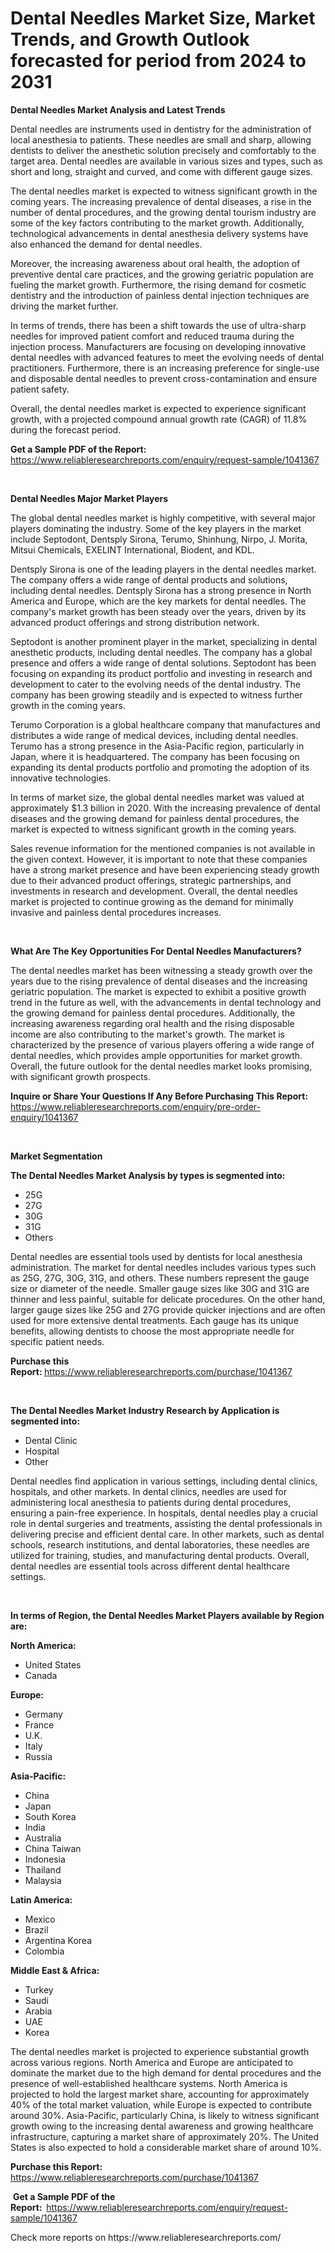 <p><h1>Dental Needles Market Size, Market Trends, and Growth Outlook forecasted for period from 2024 to 2031</h1></p><p><strong>Dental Needles Market Analysis and Latest Trends</strong></p>
<p><p>Dental needles are instruments used in dentistry for the administration of local anesthesia to patients. These needles are small and sharp, allowing dentists to deliver the anesthetic solution precisely and comfortably to the target area. Dental needles are available in various sizes and types, such as short and long, straight and curved, and come with different gauge sizes.</p><p>The dental needles market is expected to witness significant growth in the coming years. The increasing prevalence of dental diseases, a rise in the number of dental procedures, and the growing dental tourism industry are some of the key factors contributing to the market growth. Additionally, technological advancements in dental anesthesia delivery systems have also enhanced the demand for dental needles.</p><p>Moreover, the increasing awareness about oral health, the adoption of preventive dental care practices, and the growing geriatric population are fueling the market growth. Furthermore, the rising demand for cosmetic dentistry and the introduction of painless dental injection techniques are driving the market further.</p><p>In terms of trends, there has been a shift towards the use of ultra-sharp needles for improved patient comfort and reduced trauma during the injection process. Manufacturers are focusing on developing innovative dental needles with advanced features to meet the evolving needs of dental practitioners. Furthermore, there is an increasing preference for single-use and disposable dental needles to prevent cross-contamination and ensure patient safety.</p><p>Overall, the dental needles market is expected to experience significant growth, with a projected compound annual growth rate (CAGR) of 11.8% during the forecast period.</p></p>
<p><strong>Get a Sample PDF of the Report:&nbsp;</strong> <a href="https://www.reliableresearchreports.com/enquiry/request-sample/1041367">https://www.reliableresearchreports.com/enquiry/request-sample/1041367</a></p>
<p>&nbsp;</p>
<p><strong>Dental Needles Major Market Players</strong></p>
<p><p>The global dental needles market is highly competitive, with several major players dominating the industry. Some of the key players in the market include Septodont, Dentsply Sirona, Terumo, Shinhung, Nirpo, J. Morita, Mitsui Chemicals, EXELINT International, Biodent, and KDL.</p><p>Dentsply Sirona is one of the leading players in the dental needles market. The company offers a wide range of dental products and solutions, including dental needles. Dentsply Sirona has a strong presence in North America and Europe, which are the key markets for dental needles. The company's market growth has been steady over the years, driven by its advanced product offerings and strong distribution network. </p><p>Septodont is another prominent player in the market, specializing in dental anesthetic products, including dental needles. The company has a global presence and offers a wide range of dental solutions. Septodont has been focusing on expanding its product portfolio and investing in research and development to cater to the evolving needs of the dental industry. The company has been growing steadily and is expected to witness further growth in the coming years.</p><p>Terumo Corporation is a global healthcare company that manufactures and distributes a wide range of medical devices, including dental needles. Terumo has a strong presence in the Asia-Pacific region, particularly in Japan, where it is headquartered. The company has been focusing on expanding its dental products portfolio and promoting the adoption of its innovative technologies. </p><p>In terms of market size, the global dental needles market was valued at approximately $1.3 billion in 2020. With the increasing prevalence of dental diseases and the growing demand for painless dental procedures, the market is expected to witness significant growth in the coming years.</p><p>Sales revenue information for the mentioned companies is not available in the given context. However, it is important to note that these companies have a strong market presence and have been experiencing steady growth due to their advanced product offerings, strategic partnerships, and investments in research and development. Overall, the dental needles market is projected to continue growing as the demand for minimally invasive and painless dental procedures increases.</p></p>
<p>&nbsp;</p>
<p><strong>What Are The Key Opportunities For Dental Needles Manufacturers?</strong></p>
<p><p>The dental needles market has been witnessing a steady growth over the years due to the rising prevalence of dental diseases and the increasing geriatric population. The market is expected to exhibit a positive growth trend in the future as well, with the advancements in dental technology and the growing demand for painless dental procedures. Additionally, the increasing awareness regarding oral health and the rising disposable income are also contributing to the market's growth. The market is characterized by the presence of various players offering a wide range of dental needles, which provides ample opportunities for market growth. Overall, the future outlook for the dental needles market looks promising, with significant growth prospects.</p></p>
<p><strong>Inquire or Share Your Questions If Any Before Purchasing This Report:</strong> <a href="https://www.reliableresearchreports.com/enquiry/pre-order-enquiry/1041367">https://www.reliableresearchreports.com/enquiry/pre-order-enquiry/1041367</a></p>
<p>&nbsp;</p>
<p><strong>Market Segmentation</strong></p>
<p><strong>The Dental Needles Market Analysis by types is segmented into:</strong></p>
<p><ul><li>25G</li><li>27G</li><li>30G</li><li>31G</li><li>Others</li></ul></p>
<p><p>Dental needles are essential tools used by dentists for local anesthesia administration. The market for dental needles includes various types such as 25G, 27G, 30G, 31G, and others. These numbers represent the gauge size or diameter of the needle. Smaller gauge sizes like 30G and 31G are thinner and less painful, suitable for delicate procedures. On the other hand, larger gauge sizes like 25G and 27G provide quicker injections and are often used for more extensive dental treatments. Each gauge has its unique benefits, allowing dentists to choose the most appropriate needle for specific patient needs.</p></p>
<p><strong>Purchase this Report:&nbsp;</strong><a href="https://www.reliableresearchreports.com/purchase/1041367">https://www.reliableresearchreports.com/purchase/1041367</a></p>
<p>&nbsp;</p>
<p><strong>The Dental Needles Market Industry Research by Application is segmented into:</strong></p>
<p><ul><li>Dental Clinic</li><li>Hospital</li><li>Other</li></ul></p>
<p><p>Dental needles find application in various settings, including dental clinics, hospitals, and other markets. In dental clinics, needles are used for administering local anesthesia to patients during dental procedures, ensuring a pain-free experience. In hospitals, dental needles play a crucial role in dental surgeries and treatments, assisting the dental professionals in delivering precise and efficient dental care. In other markets, such as dental schools, research institutions, and dental laboratories, these needles are utilized for training, studies, and manufacturing dental products. Overall, dental needles are essential tools across different dental healthcare settings.</p></p>
<p>&nbsp;</p>
<p><strong>In terms of Region, the Dental Needles Market Players available by Region are:</strong></p>
<p>
    <p> <strong> North America: </strong>
        <ul>
            <li>United States</li>
            <li>Canada</li>
        </ul>
        </p> 
    <p> <strong> Europe: </strong>
        <ul>
            <li>Germany</li>
            <li>France</li>
            <li>U.K.</li>
            <li>Italy</li>
            <li>Russia</li>
        </ul>
        </p> 
    <p> <strong> Asia-Pacific: </strong>
        <ul>
            <li>China</li>
            <li>Japan</li>
            <li>South Korea</li>
            <li>India</li>
            <li>Australia</li>
            <li>China Taiwan</li>
            <li>Indonesia</li>
            <li>Thailand</li>
            <li>Malaysia</li>
        </ul>
        </p> 
    <p> <strong> Latin America: </strong>
        <ul>
            <li>Mexico</li>
            <li>Brazil</li>
            <li>Argentina Korea</li>
            <li>Colombia</li>
        </ul>
        </p> 
    <p> <strong> Middle East & Africa: </strong>
        <ul>
            <li>Turkey</li>
            <li>Saudi</li>
            <li>Arabia</li>
            <li>UAE</li>
            <li>Korea</li>
        </ul>
    </p>
    </p>
<p><p>The dental needles market is projected to experience substantial growth across various regions. North America and Europe are anticipated to dominate the market due to the high demand for dental procedures and the presence of well-established healthcare systems. North America is projected to hold the largest market share, accounting for approximately 40% of the total market valuation, while Europe is expected to contribute around 30%. Asia-Pacific, particularly China, is likely to witness significant growth owing to the increasing dental awareness and growing healthcare infrastructure, capturing a market share of approximately 20%. The United States is also expected to hold a considerable market share of around 10%.</p></p>
<p><strong>Purchase this Report: </strong><a href="https://www.reliableresearchreports.com/purchase/1041367">https://www.reliableresearchreports.com/purchase/1041367</a></p>
<p>&nbsp;<strong>Get a Sample PDF of the Report:&nbsp;&nbsp;</strong><a href="https://www.reliableresearchreports.com/enquiry/request-sample/1041367">https://www.reliableresearchreports.com/enquiry/request-sample/1041367</a></p>
<p><strong></strong></p>
<p>Check more reports on https://www.reliableresearchreports.com/</p>